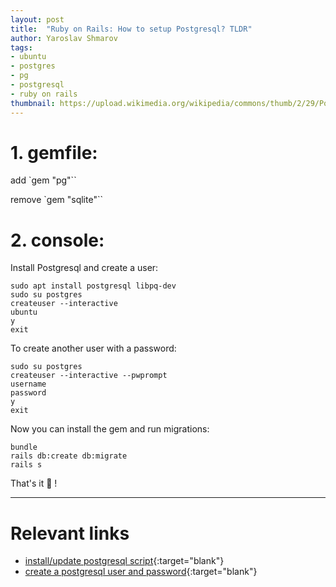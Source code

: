 ```yaml
---
layout: post
title:  "Ruby on Rails: How to setup Postgresql? TLDR"
author: Yaroslav Shmarov
tags:
- ubuntu
- postgres
- pg
- postgresql
- ruby on rails
thumbnail: https://upload.wikimedia.org/wikipedia/commons/thumb/2/29/Postgresql_elephant.svg/1200px-Postgresql_elephant.svg.png
---
```


# 1. gemfile:

add `gem "pg"``

remove `gem "sqlite"``

# 2. console:


Install Postgresql and create a user:

```
sudo apt install postgresql libpq-dev
sudo su postgres
createuser --interactive
ubuntu
y 
exit
```

To create another user with a password:

```
sudo su postgres
createuser --interactive --pwprompt
username
password
y
exit
```

Now you can install the gem and run migrations:

```
bundle
rails db:create db:migrate
rails s
```

That's it 🥳 !

****

# **Relevant links**

* [install/update postgresql script](https://www.postgresql.org/download/linux/ubuntu/){:target="blank"}
* [create a postgresql user and password](https://www.a2hosting.com/kb/developer-corner/postgresql/managing-postgresql-databases-and-users-from-the-command-line){:target="blank"}

